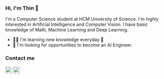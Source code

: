### Hi, I'm Thin 👋

<!--
**TanThinNguyen/TanThinNguyen** is a ✨ _special_ ✨ repository because its `README.md` (this file) appears on your GitHub profile.

Here are some ideas to get you started:

- 🔭 I’m currently working on ...
- 🌱 I’m currently learning ...
- 👯 I’m looking to collaborate on ...
- 🤔 I’m looking for help with ...
- 💬 Ask me about ...
- 📫 How to reach me: ...
- 😄 Pronouns: ...
- ⚡ Fun fact: ...
-->

I'm a Computer Science student at HCM University of Science. I'm highly interested in Artificial Intelligence and Computer Vision. I have basic knowledge of Math, Machine Learning and Deep Learning.

- 👨‍🎓 I'm learning new knowledge everyday 💪
- 💼 I'm looking for opportunities to become an AI Engineer.
<!-- - 📫 Contact me: [Email](gmail) | [Linkedin](linkedin) | [Instagram](instagram) -->

### Contact me

[<img align="left" alt="TanThin | LinkedIn" width="22px" src="https://cdn.jsdelivr.net/npm/simple-icons@3.13.0/icons/gmail.svg" />][gmail]
[<img align="left" alt="TanThin | LinkedIn" width="22px" src="https://cdn.jsdelivr.net/npm/simple-icons@v3/icons/linkedin.svg" />][linkedin]
<!-- [<img align="left" alt="TanThin | Instagram" width="22px" src="https://cdn.jsdelivr.net/npm/simple-icons@v3/icons/instagram.svg" />][instagram] -->

[gmail]: mailto:ngtanthin21@gmail.com
[linkedin]: http://www.linkedin.com/in/tanthinnguyen
<!-- [instagram]: https://www.instagram.com/_ng.tthin.21_/ -->
